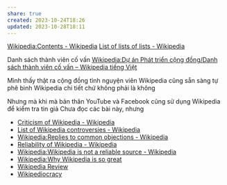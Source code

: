 ```yaml
---
share: true
created: 2023-10-24T18:26
updated: 2023-10-28T18:11
---
```

[Wikipedia:Contents - Wikipedia](https://en.wikipedia.org/wiki/Wikipedia:Contents "Wikipedia:Contents - Wikipedia")
[List of lists of lists - Wikipedia](https://en.wikipedia.org/wiki/List_of_lists_of_lists "List of lists of lists - Wikipedia")

Danh sách thành viên cố vấn 
[Wikipedia:Dự án Phát triển cộng đồng/Danh sách thành viên cố vấn – Wikipedia tiếng Việt](https://vi.wikipedia.org/wiki/Wikipedia:D%E1%BB%B1_%C3%A1n_Ph%C3%A1t_tri%E1%BB%83n_c%E1%BB%99ng_%C4%91%E1%BB%93ng/Danh_s%C3%A1ch_th%C3%A0nh_vi%C3%AAn_c%E1%BB%91_v%E1%BA%A5n "Wikipedia:Dự án Phát triển cộng đồng/Danh sách thành viên cố vấn – Wikipedia tiếng Việt")

Mình thấy thật ra cộng đồng tình nguyện viên Wikipedia cũng sẵn sàng tự phê bình Wikipedia chi tiết chứ không phải là không

Nhưng mà khi mà bản thân YouTube và Facebook cũng sử dụng Wikipedia để kiểm tra tin giả
Chưa đọc các bài này, nhưng 
- [Criticism of Wikipedia - Wikipedia](https://en.wikipedia.org/wiki/Criticism_of_Wikipedia "Criticism of Wikipedia - Wikipedia")
- [List of Wikipedia controversies - Wikipedia](https://en.wikipedia.org/wiki/List_of_Wikipedia_controversies "List of Wikipedia controversies - Wikipedia")
- [Wikipedia:Replies to common objections - Wikipedia](https://en.wikipedia.org/wiki/Wikipedia:Replies_to_common_objections#My_prose "Wikipedia:Replies to common objections - Wikipedia")
- [Reliability of Wikipedia - Wikipedia](https://en.wikipedia.org/wiki/Reliability_of_Wikipedia "Reliability of Wikipedia - Wikipedia")
- [Wikipedia:Wikipedia is not a reliable source - Wikipedia](https://en.wikipedia.org/wiki/Wikipedia:Wikipedia_is_not_a_reliable_source "Wikipedia:Wikipedia is not a reliable source - Wikipedia")
- [Wikipedia:Why Wikipedia is so great](https://en.wikipedia.org/wiki/Wikipedia:Why_Wikipedia_is_so_great "Wikipedia:Why Wikipedia is so great")
- [Wikipedia Review](https://wikipediareview.com/ "Wikipedia Review")
- [Wikipediocracy](https://wikipediocracy.com/ "Wikipediocracy")
